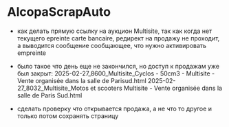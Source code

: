 # AlcopaScrapAuto

* как делать прямую ссылку на аукцион Multisite, так как когда нет текущего epreinte carte bancaire, редирект на продажу не проходит, а выводится сообщение сообщающее, что нужно активировать empreinte

* было такое что день еще не закончился, но доступ к продажам уже был закрыт:
    2025-02-27_8600_Multisite_Cyclos - 50cm3 - Multisite - Vente organisée dans la salle de Parisud.html
    2025-02-27_8032_Multisite_Motos et scooters Multisite - Vente organisée dans la salle de Paris Sud.html

* сделать проверку что открывается продажа, а не что то другое и только потом сохранять страницу

